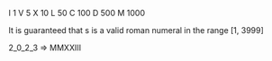 I 1
V 5
X 10
L 50
C 100
D 500
M 1000

It is guaranteed that s is a valid roman numeral in the range [1, 3999]

2_0_2_3 => MMXXIII
